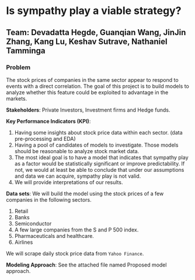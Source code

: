 # Is sympathy play a viable strategy?
## Team: Devadatta Hegde, Guanqian Wang, JinJin Zhang, Kang Lu, Keshav Sutrave, Nathaniel Tamminga


### Problem

The stock prices of companies in the same sector appear to respond to events with a direct correlation. The goal of this project is to build models to analyze whether this feature could be exploited to advantage in the markets. 

**Stakeholders**: Private Investors, Investment firms and Hedge funds.

**Key Performance Indicators (KPI)**:
1. Having some insights about stock price data within each sector. (data pre-processing and EDA)
2. Having a pool of candidates of models to investigate. Those models should be reasonable to analyze stock market data.
3. The most ideal goal is to have a model that indicates that sympathy play as a factor would be statistically significant or improve predictability. If not, we would at least be able to conclude that under our assumptions and data we can acquire, sympathy play is not valid.
4. We will provide interpretations of our results.

**Data sets**: We will build the model using the stock prices of a few companies in the following sectors.

1. Retail
2. Banks
3. Semiconductor
4. A few large companies from the S and P 500 index.
5. Pharmaceuticals and healthcare.
6. Airlines

We will scrape daily stock price data from `Yahoo Finance`.

**Modeling Approach**:
See the attached file named Proposed model approach.
